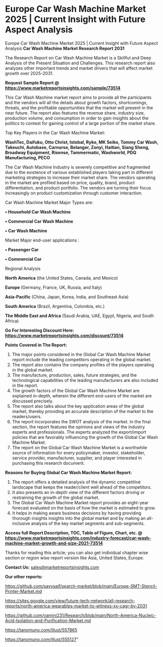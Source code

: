 # Europe Car Wash Machine Market 2025 | Current Insight with Future Aspect Analysis
Europe Car Wash Machine Market 2025 | Current Insight with Future Aspect Analysis
<strong>Car Wash Machine Market Research Report 2031</strong>

The Research Report on Car Wash Machine Market is a Skillful and Deep Analysis of the Present Situation and Challenges. This research report also analyzes other important trends and market drivers that will affect market growth over 2025-2031.

<strong>Request Sample Report @ <a href=https://www.marketreportsinsights.com/sample/73514>https://www.marketreportsinsights.com/sample/73514</a></strong>

This Car Wash Machine market report aims to provide all the participants and the vendors will all the details about growth factors, shortcomings, threats, and the profitable opportunities that the market will present in the near future. The report also features the revenue share, industry size, production volume, and consumption in order to gain insights about the politics to contest for gaining control of a large portion of the market share.

Top Key Players in the Car Wash Machine Market:

<strong>WashTec, Daifuku, Otto Christ, Istobal, Ryko, MK Seiko, Tommy Car Wash, Takeuchi, Autobase, Carnurse, Belanger, Zonyi, Haitian, Siang Sheng, Broadway Equipment, Risense, Tammermatic, Washworld, PDQ Manufacturing, PECO</strong>

The Car Wash Machine Industry is severely competitive and fragmented due to the existence of various established players taking part in different marketing strategies to increase their market share. The vendors operating in the market are profiled based on price, quality, brand, product differentiation, and product portfolio. The vendors are turning their focus increasingly on product customization through customer interaction.

Car Wash Machine Market Major Types are:

<strong>• Household Car Wash Machine

• Commercial Car Wash Machine

• Car Wash Machine</strong>

Market Major end-user applications :

<strong>• Passenger Car

• Commercial Car</strong>

Regional Analysis

</u><strong><b>North America</b></strong> (the United States, Canada, and Mexico)

<strong><b>Europe </b></strong>(Germany, France, UK, Russia, and Italy)

<strong><b>Asia-Pacific</b></strong> (China, Japan, Korea, India, and Southeast Asia)

<strong><b>South America</b></strong> (Brazil, Argentina, Colombia, etc.)

<strong><b>The Middle East and Africa</b></strong> (Saudi Arabia, UAE, Egypt, Nigeria, and South Africa)

<strong>Go For Interesting Discount Here: <a href=https://www.marketreportsinsights.com/discount/73514>https://www.marketreportsinsights.com/discount/73514</a></strong>

<strong>Points Covered in The Report:</strong>
<ol>
  <li>The major points considered in the Global Car Wash Machine Market report include the leading competitors operating in the global market.</li>
  <li>The report also contains the company profiles of the players operating in the global market.</li>
  <li>The manufacture, production, sales, future strategies, and the technological capabilities of the leading manufacturers are also included in the report.</li>
  <li>The growth factors of the Global Car Wash Machine Market are explained in-depth, wherein the different end-users of the market are discussed precisely.</li>
  <li>The report also talks about the key application areas of the global market, thereby providing an accurate description of the market to the readers/users.</li>
  <li>The report incorporates the SWOT analysis of the market. In the final section, the report features the opinions and views of the industry experts and professionals. The experts analyzed the export/import policies that are favorably influencing the growth of the Global Car Wash Machine Market.</li>
  <li>The report on the Global Car Wash Machine Market is a worthwhile source of information for every policymaker, investor, stakeholder, service provider, manufacturer, supplier, and player interested in purchasing this research document.</li>
</ol>
<strong>Reasons for Buying Global Car Wash Machine Market Report:</strong>

<ol>
  <li>The report offers a detailed analysis of the dynamic competitive landscape that keeps the reader/client well ahead of the competitors.</li>
  <li>It also presents an in-depth view of the different factors driving or restraining the growth of the global market.</li>
  <li>The Global Car Wash Machine Market report provides an eight-year forecast evaluated on the basis of how the market is estimated to grow.</li>
  <li>It helps in making aware business decisions by having providing thorough insights insights into the global market and by making an all-inclusive analysis of the key market segments and sub-segments.</li>
</ol>
<strong>Access full Report Description, TOC, Table of Figure, Chart, etc. @ <a href=https://www.marketreportsinsights.com/industry-forecast/car-wash-machine-market-growth-and-size-2021-73514>https://www.marketreportsinsights.com/industry-forecast/car-wash-machine-market-growth-and-size-2021-73514</a></strong>


Thanks for reading this article; you can also get individual chapter wise section or region wise report version like Asia, United States, Europe.

<strong>Contact Us:</strong>
sales@marketreportsinsights.com

<strong>Our other reports:</strong>

<a href=https://github.com/sayysaif/search-market/blob/main/Europe-SMT-Stencil-Printer-Market.md>https://github.com/sayysaif/search-market/blob/main/Europe-SMT-Stencil-Printer-Market.md</a>

<a href=https://sites.google.com/view/future-tech-network/all-research-reports/north-america-wearables-market-to-witness-xx-cagr-by-2031>https://sites.google.com/view/future-tech-network/all-research-reports/north-america-wearables-market-to-witness-xx-cagr-by-2031</a>

<a href=https://github.com/yamini231/Research/blob/main/North-America-Nucleic-Acid-Isolation-and-Purification-Market.md>https://github.com/yamini231/Research/blob/main/North-America-Nucleic-Acid-Isolation-and-Purification-Market.md</a>

<a href=https://tanomuno.com/illust/557865>https://tanomuno.com/illust/557865</a>

<a href=https://tanomuno.com/illust/555127>https://tanomuno.com/illust/555127</a>"

